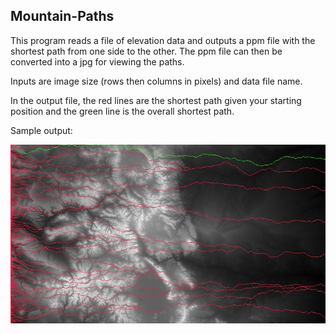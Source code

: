 ## Mountain-Paths

This program reads a file of elevation data and outputs a ppm file with the shortest path from one side to the other. The ppm file can then be converted into a jpg for viewing the paths.

Inputs are image size (rows then columns in pixels) and data file name. 

In the output file, the red lines are the shortest path given your starting position and the green line is the overall shortest path.

Sample output: 

![](Mountain%20Paths/Output/map-input-844-480.jpg)
